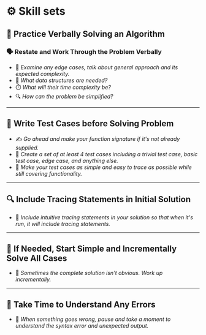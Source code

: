 # ⚙️ Skill sets

## 🧠 Practice Verbally Solving an Algorithm

### 🗣️ Restate and Work Through the Problem Verbally

- 🧩 _Examine any edge cases, talk about general approach and its expected complexity._  
- 🧱 _What data structures are needed?_  
- ⏱️ _What will their time complexity be?_  
- 🔍 _How can the problem be simplified?_

---

## 🧪 Write Test Cases before Solving Problem

- ✍️ _Go ahead and make your function signature if it's not already supplied._  
- 🧾 _Create a set of at least 4 test cases including a trivial test case, basic test case, edge case, and anything else._  
- 👣 _Make your test cases as simple and easy to trace as possible while still covering functionality._

---

## 🔍 Include Tracing Statements in Initial Solution

- 📢 _Include intuitive tracing statements in your solution so that when it's run, it will include tracing statements._

---

## 🧰 If Needed, Start Simple and Incrementally Solve All Cases

- 🌱 _Sometimes the complete solution isn't obvious. Work up incrementally._

---

## 🛑 Take Time to Understand Any Errors

- 🧠 _When something goes wrong, pause and take a moment to understand the syntax error and unexpected output._

